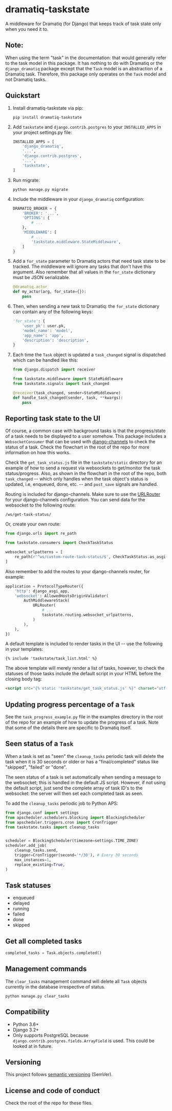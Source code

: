 # dramatiq-taskstate
A middleware for Dramatiq (for Django) that keeps track of task state only
when you need it to.


## Note:
When using the term "task" in the documentation: that would generally refer
to the task model in this package. It has nothing to do with Dramatiq or the
`django_dramatiq` package except that the `Task` model is an abstraction of
a Dramatiq task. Therefore, this package only operates on the `Task` model
and not Dramatiq tasks.


## Quickstart
1. Install dramatiq-taskstate via pip:
   ```
   pip install dramatiq-taskstate
   ```

1. Add `taskstate` and `django.contrib.postgres` to your `INSTALLED_APPS` in
   your project settings.py file:
   ```python
   INSTALLED_APPS = [
       'django_dramatiq',
       '...',
       'django.contrib.postgres',
       '...',
       'taskstate',
   ]
   ```

1. Run migrate:
   ```
   python manage.py migrate
   ```

1. Include the middleware in your `django_dramatiq` configuration:
    ```python
    DRAMATIQ_BROKER = {
        'BROKER': '...',
        'OPTIONS': {
            # ...
        },
        'MIDDLEWARE': [
            # ...
            'taskstate.middleware.StateMiddleware',
        ]
    }
    ```

1. Add a `for_state` parameter to Dramatiq actors that need task state
   to be tracked. The middleware will ignore any tasks that don't have
   this argument. Also remember that all values in the `for_state`
   dictionary must be JSON serializable.
   ```python
   @dramatiq.actor
   def my_actor(arg, for_state={}):
       pass
   ```

1. Then, when sending a new task to Dramatiq: the `for_state` dictionary can
   contain any of the following keys:
   ```python
   'for_state': {
       'user_pk': user.pk,
       'model_name': 'model',
       'app_name': 'app',
       'description': 'description',
   }
   ```

1. Each time the `Task` object is updated a `task_changed` signal is dispatched
   which can be handled like this:
   ```python
   from django.dispatch import receiver

   from taskstate.middleware import StateMiddleware
   from taskstate.signals import task_changed

   @receiver(task_changed, sender=StateMiddleware)
   def handle_task_changed(sender, task, **kwargs):
       pass
   ```




## Reporting task state to the UI
Of course, a common case with background tasks is that the progress/state of a
task needs to be displayed to a user somehow. This package includes a
`WebsocketConsumer` that can be used with [django-channels][1] to check the
status of a task. Check the flowchart in the root of the repo for more
information on how this works.

Check the `get_task_status.js` file in the `taskstate/static` directory for
an example of how to send a request via websockets to get/monitor the task
status/progress. Also, as shown in the flowchart in the root of the repo,
both `task_changed` -- which only handles when the task object's status is
updated, i.e, enqueued, done, etc. -- and `post_save` signals are handled.

Routing is included for django-channels. Make sure to use the [URLRouter][2]
for your django-channels configuration. You can send data for the
websocket to the following route:
```
/ws/get-task-status/
```

Or, create your own route:
```python
from django.urls import re_path

from taskstate.consumers import CheckTaskStatus

websocket_urlpatterns = [
    re_path(r'^ws/custom-route-task-status/$', CheckTaskStatus.as_asgi()),
]
```

Also remember to add the routes to your django-channels router, for example:
```python
application = ProtocolTypeRouter({
    'http': django_asgi_app,
    'websocket': AllowedHostsOriginValidator(
        AuthMiddlewareStack(
            URLRouter(
                # ...
                taskstate.routing.websocket_urlpatterns,
            )
        ),
    ),
})
```

A default template is included to render tasks in the UI -- use the following
in your templates:
```
{% include 'taskstate/task_list.html' %}
```

The above template will merely render a list of tasks, however, to check the
statuses of those tasks include the default script in your HTML before
the closing body tag:
```html
<script src="{% static 'taskstate/get_task_status.js' %}" charset="utf-8"></script>
```




## Updating progress percentage of a `Task`
See the `task_progress_example.py` file in the examples directory in the root of
the repo for an example of how to update the progress of a task. Note that
some of the details there are specific to Dramatiq itself.




## Seen status of a `Task`
When a task is set as "seen" the `cleanup_tasks` periodic task will delete
the task when it is 30 seconds or older or has a "final/completed" status like
"skipped", "failed" or "done".

The seen status of a task is set automatically when sending a message to the
websocket; this is handled in the default JS script. However, if not using
the default script, just send the complete array of task ID's to the websocket:
the server will then set each completed task as seen.

To add the `cleanup_tasks` periodic job to Python APS:

```python
from django.conf import settings
from apscheduler.schedulers.blocking import BlockingScheduler
from apscheduler.triggers.cron import CronTrigger
from taskstate.tasks import cleanup_tasks


scheduler = BlockingScheduler(timezone=settings.TIME_ZONE)
scheduler.add_job(
    cleanup_tasks.send,
    trigger=CronTrigger(second='*/30'), # Every 30 seconds
    max_instances=1,
    replace_existing=True,
)
```




## Task statuses
- enqueued
- delayed
- running
- failed
- done
- skipped




## Get all completed tasks

```python
completed_tasks = Task.objects.completed()
```




## Management commands
The `clear_tasks` management command will delete all `Task` objects currently
in the database irrespective of status.
```
python manage.py clear_tasks
```




## Compatibility
- Python 3.6+
- Django 3.2+
- Only supports PostgreSQL because `django.contrib.postgres.fields.ArrayField`
is used. This could be looked at in future.


## Versioning
This project follows [semantic versioning][200] (SemVer).


## License and code of conduct
Check the root of the repo for these files.








[//]: # (Links)

[1]: https://channels.readthedocs.io/en/stable/
[2]: https://channels.readthedocs.io/en/stable/topics/routing.html#urlrouter

[200]: https://semver.org/
